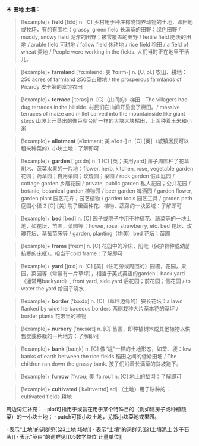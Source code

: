 ☀ <span class="category">**田地 土壤：**</span>
>[!example]+ <span class="vocabulary">**field**</span> [fi:ld] 
> <span class="definition">n. [C] 乡村用于种庄稼或饲养动物的土地，即田地或牧场，有的有围栏：</span>grassy, green field 长满草的田野；绿色田野 / muddy, snowy field 泥泞的田野；被雪覆盖的田野 / fertile field 肥沃的田地 / arable field 可耕地 / fallow field 休耕地 / rice field 稻田 / a field of wheat 麦地 / People were working in the fields. 人们当时正在地里干活儿。
           
>[!example]+ <span class="vocabulary">**farmland**</span> [ˈfɑ:mlænd; 美 ˈfɑ:rm-]
> <span class="definition">n. [U, pl.] 农田、耕地：</span>250 acres of farmland 250英亩耕地 / the prosperous farmlands of Picardy 皮卡第的富饶农田
           
>[!example]+ <span class="vocabulary">**terrace**</span> [ˈterəs]
> <span class="definition">n. [C]（山间的）梯田：</span>The villagers had dug terraces in the hillside. 村民们在山间开垦出了梯田。/ massive terraces of maize and millet carved into the mountainside like giant steps 山坡上开垦出的像巨型台阶一样的大块大块梯田，上面种着玉米和小米           

>[!example]+ <span class="vocabulary">**allotment**</span> [əˈlɒtmənt; 美 əˈlɑ:t-]
> <span class="definition">n. [C] [英]（城镇居民可以租来种菜的）小块土地：</span>了解即可

>[!example]+ <span class="vocabulary">**garden**</span> ['ɡɑːdn] 
> <span class="definition">n. 1 [C] [英；美用yard] 房子周围种了花草树木、蔬菜水果的一片地：</span>flower, herb, kitchen, rose, vegetable garden 花园；药草园；自用菜园；玫瑰园；菜园 / rock garden 假山庭园 / cottage garden 乡居花园 / private, public garden 私人花园；公共花园 / botanic, botanical garden 植物园 / beer garden 啤酒园 / garden flower, garden plant 园艺花卉；园艺植物 / garden tools 园艺工具 / garden path 庭园小径 <span class="definition">2 [C] [美] 院子里面种花、植物、蔬菜的一块区域：</span>了解即可

>[!example]+ <span class="vocabulary">**bed**</span> [bed] 
> <span class="definition">n. [C] 园子或院子中用于种植花、蔬菜等的一块土地，如花坛，苗圃，菜园等：</span>flower, rose, strawberry, etc. bed 花坛、玫瑰花坛、草莓苗床等 / garden, planting（均美）bed 花坛；苗圃
           
>[!example]+ <span class="vocabulary">**frame**</span> [freɪm]
> <span class="definition">n. [C] 花园中的冷床，阳畦（保护育种或幼苗抗寒的床框）。相当于cold frame：</span>了解即可

>[!example]+ <span class="vocabulary">**yard**</span> [jɑːd] 
> <span class="definition">n. [C] [美]（住宅旁或周围的）园圃，花园，果园，菜园等（常带有一片草坪），相当于英式英语的garden：</span>back yard（通常用backyard）, front yard, side yard 后花园；前花园；侧花园 / to water the yard 给园子浇水

>[!example]+ <span class="vocabulary">**border**</span> ['bɔ:də] 
> <span class="definition">n. [C]（草坪边缘的）狭长花坛：</span>a lawn flanked by wide herbaceous borders 两侧栽种大片草本花的草坪 / border plants 花带里的植物

>[!example]+ <span class="vocabulary">**nursery**</span> ['nə:sərɪ] 
> <span class="definition">n. [C] 苗圃，即种植树木或其他植物以供售卖或移栽的一片地方：</span>了解即可

>[!example]+ <span class="vocabulary">**bank**</span> [bæŋk] 
> <span class="definition">n. [C] 像“堤”一样的土地形态，如垄、埂：</span>low banks of earth between the rice fields 稻田之间的低矮田埂 / The children ran down the grassy bank. 孩子们沿着长满草的斜坡跑下。
           
>[!example]+ <span class="vocabulary">**furrow**</span> [ˈfʌrəʊ; 美 ˈfɜ:roʊ]
> <span class="definition">n. [C] 地上的犁沟：</span>了解即可
           
>[!example]+ <span class="vocabulary">**cultivated**</span> [ˈkʌltɪveɪtɪd]
> <span class="definition">adj.（土地）用于耕种的：</span>cultivated fields 耕地

周边词汇补充：
· plot可指用于或旨在用于某个特殊目的（例如建房子或种植蔬菜）的一小块土地；
· patch可指小块土地，尤指小块菜地或果园。
           
· 表示“土地”的词群见[[23土地 场地]]
· 表示“土壤”的词群见[[21土壤泥土 沙子石头]]
· 表示“英亩”的词群见[[05数学单位 计量单位]]
